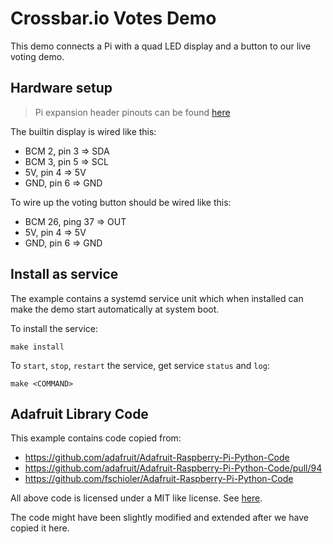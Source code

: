 # Crossbar.io Votes Demo

This demo connects a Pi with a quad LED display and a button to our live voting demo.

## Hardware setup

> Pi expansion header pinouts can be found [here](https://pinout.xyz/)

The builtin display is wired like this:

* BCM 2, pin 3 => SDA
* BCM 3, pin 5 => SCL
* 5V, pin 4 => 5V
* GND, pin 6 => GND

To wire up the voting button should be wired like this:

* BCM 26, ping 37 => OUT
* 5V, pin 4 => 5V
* GND, pin 6 => GND

## Install as service

The example contains a systemd service unit which when installed can make the demo start automatically at system boot.

To install the service:

```console
make install
```

To `start`, `stop`, `restart` the service, get service `status` and `log`:

```console
make <COMMAND>
```
## Adafruit Library Code

This example contains code copied from:

* https://github.com/adafruit/Adafruit-Raspberry-Pi-Python-Code
* https://github.com/adafruit/Adafruit-Raspberry-Pi-Python-Code/pull/94
* https://github.com/fschioler/Adafruit-Raspberry-Pi-Python-Code

All above code is licensed under a MIT like license. See [here](https://github.com/adafruit/Adafruit-Raspberry-Pi-Python-Code/blob/master/README.md).

The code might have been slightly modified and extended after we have copied it here.
